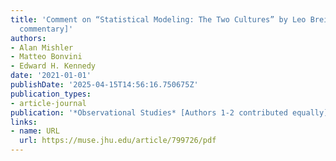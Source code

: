 ```yaml
---
title: 'Comment on “Statistical Modeling: The Two Cultures” by Leo Breiman [invited
  commentary]'
authors:
- Alan Mishler
- Matteo Bonvini
- Edward H. Kennedy
date: '2021-01-01'
publishDate: '2025-04-15T14:56:16.750675Z'
publication_types:
- article-journal
publication: '*Observational Studies* [Authors 1-2 contributed equally]'
links:
- name: URL
  url: https://muse.jhu.edu/article/799726/pdf
---
```

